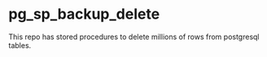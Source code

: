 # pg_sp_backup_delete
This repo has stored procedures to delete millions of rows from postgresql tables.
